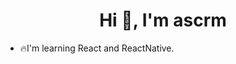 
<h1 align="center">Hi 👋, I'm ascrm</h1>

- 🔥I'm learning React and ReactNative.
<br/>

<!--贡献速度-->
<!-- <div><img src="https://github-readme-activity-graph.vercel.app/graph?username=ascrm&theme=tokyonight&bg_color=20232a&hide_border=true"width="100%"/></div>  -->


